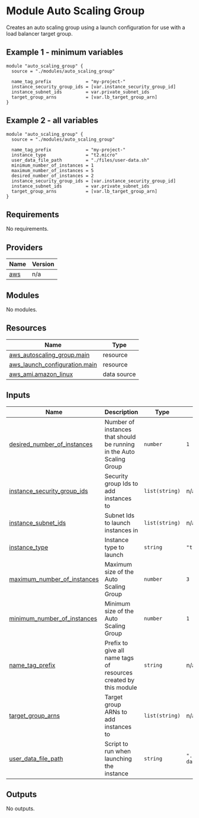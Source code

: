 # Module Auto Scaling Group
Creates an auto scaling group using a launch configuration for use with a load balancer target group.

## Example 1 - minimum variables

```
module "auto_scaling_group" {
  source = "./modules/auto_scaling_group"

  name_tag_prefix             = "my-project-"
  instance_security_group_ids = [var.instance_security_group_id]
  instance_subnet_ids         = var.private_subnet_ids
  target_group_arns           = [var.lb_target_group_arn]
}
```

## Example 2 - all variables
```
module "auto_scaling_group" {
  source = "./modules/auto_scaling_group"

  name_tag_prefix             = "my-project-"
  instance_type               = "t2.micro"
  user_data_file_path         = "./files/user-data.sh"
  minimum_number_of_instances = 1
  maximum_number_of_instances = 5
  desired_number_of_instances = 2
  instance_security_group_ids = [var.instance_security_group_id]
  instance_subnet_ids         = var.private_subnet_ids
  target_group_arns           = [var.lb_target_group_arn]
}
```

<!-- BEGIN_TF_DOCS -->
## Requirements

No requirements.

## Providers

| Name | Version |
|------|---------|
| <a name="provider_aws"></a> [aws](#provider\_aws) | n/a |

## Modules

No modules.

## Resources

| Name | Type |
|------|------|
| [aws_autoscaling_group.main](https://registry.terraform.io/providers/hashicorp/aws/latest/docs/resources/autoscaling_group) | resource |
| [aws_launch_configuration.main](https://registry.terraform.io/providers/hashicorp/aws/latest/docs/resources/launch_configuration) | resource |
| [aws_ami.amazon_linux](https://registry.terraform.io/providers/hashicorp/aws/latest/docs/data-sources/ami) | data source |

## Inputs

| Name | Description | Type | Default | Required |
|------|-------------|------|---------|:--------:|
| <a name="input_desired_number_of_instances"></a> [desired\_number\_of\_instances](#input\_desired\_number\_of\_instances) | Number of instances that should be running in the Auto Scaling Group | `number` | `1` | no |
| <a name="input_instance_security_group_ids"></a> [instance\_security\_group\_ids](#input\_instance\_security\_group\_ids) | Security group Ids to add instances to | `list(string)` | n/a | yes |
| <a name="input_instance_subnet_ids"></a> [instance\_subnet\_ids](#input\_instance\_subnet\_ids) | Subnet Ids to launch instances in | `list(string)` | n/a | yes |
| <a name="input_instance_type"></a> [instance\_type](#input\_instance\_type) | Instance type to launch | `string` | `"t2.micro"` | no |
| <a name="input_maximum_number_of_instances"></a> [maximum\_number\_of\_instances](#input\_maximum\_number\_of\_instances) | Maximum size of the Auto Scaling Group | `number` | `3` | no |
| <a name="input_minimum_number_of_instances"></a> [minimum\_number\_of\_instances](#input\_minimum\_number\_of\_instances) | Minimum size of the Auto Scaling Group | `number` | `1` | no |
| <a name="input_name_tag_prefix"></a> [name\_tag\_prefix](#input\_name\_tag\_prefix) | Prefix to give all name tags of resources created by this module | `string` | n/a | yes |
| <a name="input_target_group_arns"></a> [target\_group\_arns](#input\_target\_group\_arns) | Target group ARNs to add instances to | `list(string)` | n/a | yes |
| <a name="input_user_data_file_path"></a> [user\_data\_file\_path](#input\_user\_data\_file\_path) | Script to run when launching the instance | `string` | `"./files/user-data.sh"` | no |

## Outputs

No outputs.
<!-- END_TF_DOCS -->
